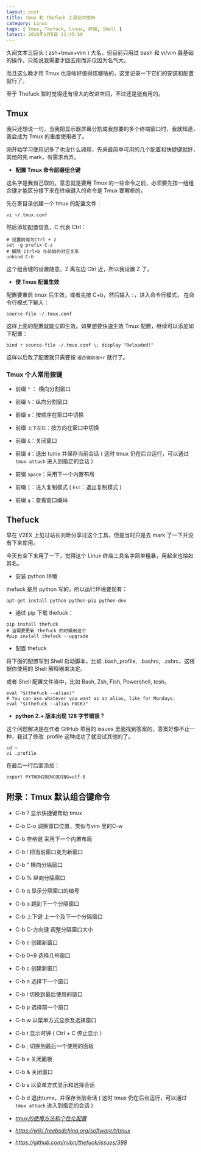```yaml
---
layout: post
title: Tmux 和 Thefuck 工具初次使用
category: Linux
tags: [ Tmux, Thefuck, Linux, 终端, Shell ]
latest: 2016年1月5日 21:45:59
---
```


久闻文本三巨头 ( zsh+tmux+vim ) 大名，但目前只用过 bash 和 vi/vim 最基础的操作，只能说我需要才回去用而非仅因为名气大。

而且这么晚才用 Tmux 也没啥好值得炫耀啥的，这里记录一下它们的安装和配置就行了。

至于 Thefuck 暂时觉得还有很大的改进空间，不过还是挺有用的。

Tmux
-

我只还想说一句，当我把显示器屏幕分割成我想要的多个终端窗口时，我就知道，我会成为 Tmux 的重度使用者了。

刚开始学习使用记多了也没什么卵用，先来最简单可用的几个配置和快捷键就好，其他的先 mark，有需求再弄。

- **配置 Tmux 命令前缀组合键**

这名字是我自己取的，意思就是要用 Tmux 的一些命令之前，必须要先按一组组合键才能区分接下来在终端键入的命令是 Tmux 要解析的。

先在家目录创建一个 tmux 的配置文件：

```
vi ~/.tmux.conf
```
然后添加配置信息，C 代表 Ctrl：

```
# 设置前缀为Ctrl + z
set -g prefix C-z
# 解除 Ctrl+b 与前缀的对应关系
unbind C-b
```

这个组合键的设置随意，Z 离左边 Ctrl 近，所以我设置 Z 了。

- **使 Tmux 配置生效**

配置要重启 tmux 后生效，或者先按 C+b，然后输入 `:`，进入命令行模式， 在命令行模式下输入：

```
source-file ~/.tmux.conf
```

这样上面的配置就能立即生效。如果想要快速生效 Tmux 配置，继续可以添加如下配置：

```
bind r source-file ~/.tmux.conf \; display "Reloaded!"
```

这样以后改了配置就只需要按 `组合键前缀+r` 就行了。

### Tmux 个人常用按键

- 前缀 `"` ： 横向分割窗口

- 前缀 `%`：纵向分割窗口

- 前缀 `o`：按顺序在窗口中切换

- 前缀 `上下左右`：按方向在窗口中切换

- 前缀 `&`：关闭窗口

- 前缀 `d`：退出 tumx 并保存当前会话 ( 这时 tmux 仍在后台运行，可以通过 `tmux attach` 进入到指定的会话 )

- 前缀 `Space`：采用下一个内置布局

- 前缀 `[`：进入复制模式 ( `Esc`：退出复制模式 )

- 前缀 `q`：查看窗口编码

Thefuck
-

早在 V2EX 上见过站长刘昕分享过这个工具，但是当时只是去 mark 了一下并没有下来使用。

今天有空下来用了一下，觉得这个 Linux 终端工具名字简单粗暴，用起来也恰如其名。

- 安装 python 环境

thefuck 是用 python 写的，所以运行环境要现有：

```
apt-get install python python-pip python-dev
```

- 通过 pip 下载 thefuck：

```
pip install thefuck
# 当需要更新 thefuck 的时候用这个
#pip install thefuck --upgrade
```

- 配置 thefuck

将下面的配置写到 Shell 启动脚本，比如 .bash_profile,  .bashrc,  .zshrc，这根据你使用的 Shell 解释器来决定。

或者 Shell 配置文件当中，比如 Bash, Zsh, Fish, Powershell, tcsh。

```
eval "$(thefuck --alias)"
# You can use whatever you want as an alias, like for Mondays:
eval "$(thefuck --alias FUCK)"
```

- **python 2.+ 版本出现 128 字节错误？**

这个问题解决是在作者 GitHub 项目的 issues 里面找到答案的，答案好像不止一种，我试了修改 .profile 这种成功了就没试其他的了。

```
cd ~
vi .profile
```

在最后一行后面添加：

```
export PYTHONIOENCODING=utf-8
```

附录：Tmux 默认组合键命令
-

- C-b ? 显示快捷键帮助 tmux
- C-b C-o 调换窗口位置，类似与vim 里的C-w
- C-b 空格键 采用下一个内置布局
- C-b ! 把当前窗口变为新窗口
- C-b " 横向分隔窗口
- C-b % 纵向分隔窗口
- C-b q 显示分隔窗口的编号
- C-b o 跳到下一个分隔窗口
- C-b 上下键 上一个及下一个分隔窗口
- C-b C-方向键 调整分隔窗口大小
- C-b c 创建新窗口
- C-b 0~9 选择几号窗口
- C-b c 创建新窗口
- C-b n 选择下一个窗口
- C-b l 切换到最后使用的窗口
- C-b p 选择前一个窗口
- C-b w 以菜单方式显示及选择窗口
- C-b t 显示时钟  ( Ctrl + C 停止显示 )
- C-b ; 切换到最后一个使用的面板
- C-b x 关闭面板
- C-b & 关闭窗口
- C-b s 以菜单方式显示和选择会话
- C-b d 退出tumx，并保存当前会话 ( 这时 tmux 仍在后台运行，可以通过 `tmux attach` 进入到指定的会话 )

- *[tmux的使用方法和个性化配置](http://mingxinglai.com/cn/2012/09/tmux/)*

- *<https://wiki.freebsdchina.org/software/t/tmux>*

- *<https://github.com/nvbn/thefuck/issues/398>*
